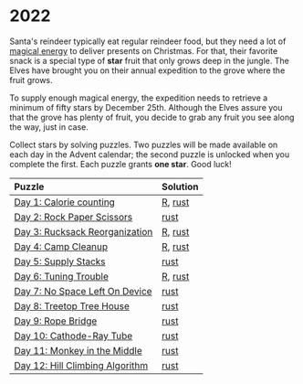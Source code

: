 # 2022

Santa's reindeer typically eat regular reindeer food, but they need a lot of [magical energy](https://adventofcode.com/2018/day/25) to deliver presents on Christmas. For that, their favorite snack is a special type of **star** fruit that only grows deep in the jungle. The Elves have brought you on their annual expedition to the grove where the fruit grows.

To supply enough magical energy, the expedition needs to retrieve a minimum of fifty stars by December 25th. Although the Elves assure you that the grove has plenty of fruit, you decide to grab any fruit you see along the way, just in case.

Collect stars by solving puzzles. Two puzzles will be made available on each day in the Advent calendar; the second puzzle is unlocked when you complete the first. Each puzzle grants **one star**. Good luck!

| Puzzle                                           | Solution                                             |
|:-------------------------------------------------|:-----------------------------------------------------|
| [Day 1: Calorie counting](./01/README.md)        | [R](./01/R/README.md), [rust](./01/rust/src/main.rs) |
| [Day 2: Rock Paper Scissors](./02/README.md)     | [rust](./02/rust/src/main.rs)                        |
| [Day 3: Rucksack Reorganization](./03/README.md) | [R](./03/R/main.R), [rust](./03/rust/src/main.rs)    |
| [Day 4: Camp Cleanup](./04/README.md)            | [R](./04/R/main.R), [rust](./04/rust/src/main.rs)    |
| [Day 5: Supply Stacks](./05/README.md)           | [rust](./05/rust/src/main.rs)                        |
| [Day 6: Tuning Trouble](./06/README.md)          | [R](./06/R/main.R), [rust](./06/rust/src/main.rs)    |
| [Day 7: No Space Left On Device](./07/README.md) | [rust](./07/rust/src/main.rs)                        |
| [Day 8: Treetop Tree House](./08/README.md)      | [rust](./08/rust/src/main.rs)                        |
| [Day 9:  Rope Bridge](./09/README.md)            | [rust](./09/rust/src/main.rs)                        |
| [Day 10: Cathode-Ray Tube](./10/README.md)       | [rust](./10/rust/src/main.rs)                        |
| [Day 11: Monkey in the Middle](./11/README.md)   | [rust](./11/rust/src/main.rs)                        |
| [Day 12: Hill Climbing Algorithm](./12/README.md)| [rust](./12/rust/src/main.rs)                        |
